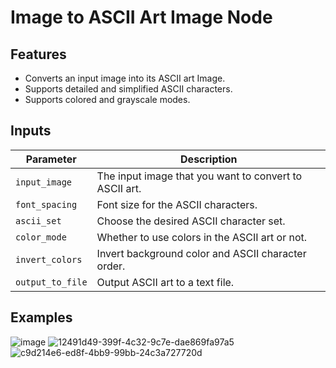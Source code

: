# Image to ASCII Art Image Node

## Features
* Converts an input image into its ASCII art Image.
* Supports detailed and simplified ASCII characters.
* Supports colored and grayscale modes.

## Inputs

| Parameter     | Description                                 
|---------------|---------------------------------------------|
| `input_image`  | The input image that you want to convert to ASCII art.|
| `font_spacing` | Font size for the ASCII characters.|
| `ascii_set`| Choose the desired ASCII character set.|
| `color_mode`   | Whether to use colors in the ASCII art or not.|
| `invert_colors`   | Invert background color and ASCII character order.|
| `output_to_file`| Output ASCII art to a text file. |

## Examples
![image](https://github.com/mickr777/imagetoasciiimage/assets/115216705/f0a8ee6a-94d9-4108-a660-5103215aac03)
![12491d49-399f-4c32-9c7e-dae869fa97a5](https://github.com/mickr777/imagetoasciiimage/assets/115216705/7f596e75-3992-41e6-a88b-408bcc986da9)
![c9d214e6-ed8f-4bb9-99bb-24c3a727720d](https://github.com/mickr777/imagetoasciiimage/assets/115216705/46b1b022-af7d-4758-aec3-5c4717e88530)


